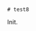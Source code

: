                                                                                                                                                                                                                                                # test8

Init.
